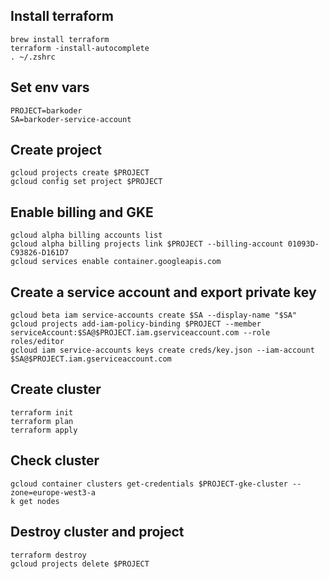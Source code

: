 ## Install terraform
```
brew install terraform
terraform -install-autocomplete
. ~/.zshrc
```

## Set env vars
```
PROJECT=barkoder
SA=barkoder-service-account
```

## Create project
```
gcloud projects create $PROJECT
gcloud config set project $PROJECT
```

## Enable billing and GKE
```
gcloud alpha billing accounts list
gcloud alpha billing projects link $PROJECT --billing-account 01093D-C93826-D161D7
gcloud services enable container.googleapis.com
```

## Create a service account and export private key
```
gcloud beta iam service-accounts create $SA --display-name "$SA"
gcloud projects add-iam-policy-binding $PROJECT --member serviceAccount:$SA@$PROJECT.iam.gserviceaccount.com --role roles/editor
gcloud iam service-accounts keys create creds/key.json --iam-account $SA@$PROJECT.iam.gserviceaccount.com
```

## Create cluster
```
terraform init
terraform plan
terraform apply
```

## Check cluster
```
gcloud container clusters get-credentials $PROJECT-gke-cluster --zone=europe-west3-a
k get nodes
```

## Destroy cluster and project
```
terraform destroy
gcloud projects delete $PROJECT
```